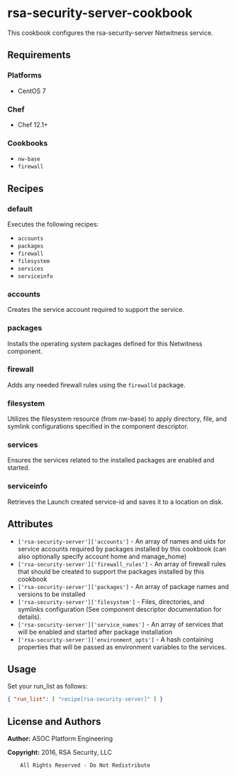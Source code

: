 # rsa-security-server-cookbook

This cookbook configures the rsa-security-server Netwitness service.

## Requirements

### Platforms

* CentOS 7

### Chef

* Chef 12.1+

### Cookbooks

* `nw-base`
* `firewall`

## Recipes

### default

Executes the following recipes:
* `accounts`
* `packages`
* `firewall`
* `filesystem`
* `services`
* `serviceinfo`

### accounts

Creates the service account required to support the service.

### packages

Installs the operating system packages defined for this Netwitness component.

### firewall

Adds any needed firewall rules using the `firewalld` package.

### filesystem

Utilizes the filesystem resource (from nw-base) to apply directory, file,
and symlink configurations specified in the component descriptor.

### services

Ensures the services related to the installed packages are enabled and
started.

### serviceinfo

Retrieves the Launch created service-id and saves it to a location on disk.

## Attributes

* `['rsa-security-server']['accounts']` - An array of names and uids for
  service accounts required by packages installed by this cookbook
  (can also optionally specify account home and manage_home)
* `['rsa-security-server']['firewall_rules']` - An array of firewall rules
  that should be created to support the packages installed by this cookbook
* `['rsa-security-server']['packages']` - An array of package names and
  versions to be installed
* `['rsa-security-server']['filesystem']` - Files, directories, and symlinks
  configuration (See component descriptor documentation for details).
* `['rsa-security-server']['service_names']` - An array of services that
  will be enabled and started after package installation
* `['rsa-security-server']['environment_opts']` - A hash containing properties 
  that will be passed as environment variables to the services.

## Usage

Set your run\_list as follows:

```json
{ "run_list": [ "recipe[rsa-security-server]" ] }
```

## License and Authors

**Author:** ASOC Platform Engineering

**Copyright:** 2016, RSA Security, LLC

```text
    All Rights Reserved - Do Not Redistribute
```
